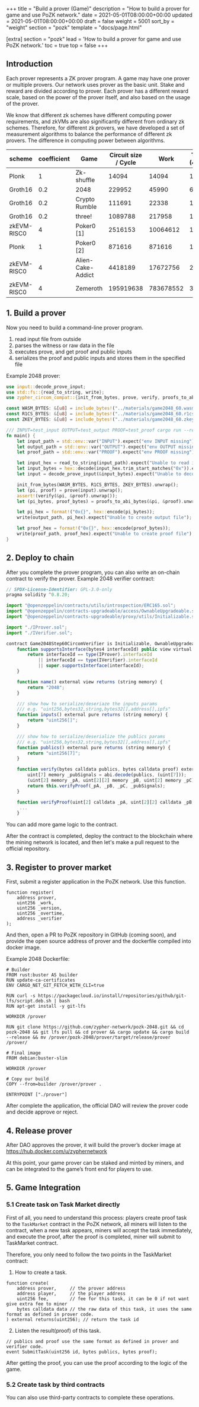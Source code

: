 +++
title = "Build a prover (Game)"
description = "How to build a prover for game and use PoZK network."
date = 2021-05-01T08:00:00+00:00
updated = 2021-05-01T08:00:00+00:00
draft = false
weight = 5001
sort_by = "weight"
section = "pozk"
template = "docs/page.html"

[extra]
section = "pozk"
lead = 'How to build a prover for game and use PoZK network.'
toc = true
top = false
+++

## Introduction
Each prover represents a ZK prover program. A game may have one prover or multiple provers. Our network uses prover as the basic unit. Stake and reward are divided according to prover. Each prover has a different reward scale, based on the power of the prover itself, and also based on the usage of the prover.

We know that different zk schemes have different computing power requirements, and zkVMs are also significantly different from ordinary zk schemes. Therefore, for different zk provers, we have developed a set of measurement algorithms to balance the performance of different zk provers. The difference in computing power between algorithms.

| scheme      | coefficient | Game              | Circuit size / Cycle | Work      | Times (4core) | Times (96core) |
|-------------|-------------|-------------------|----------------------|-----------|---------------|----------------|
| Plonk       | 1           | Zk-shuffle        | 14094                | 14094     | 1.93s         | 0.08s          |
| Groth16     | 0.2         | 2048              | 229952               | 45990     | 6.6s          | 0.27s          |
| Groth16     | 0.2         | Crypto Rumble     | 111691               | 22338     | 1.61s         | 0.067s         |
| Groth16     | 0.2         | three!            | 1089788              | 217958    | 18.4s         | 0.79s          |
| zkEVM-RISC0 | 4           | Poker0 [1]        | 2516153              | 10064612  | 1096s         | 84.3s          |
| Plonk       | 1           | Poker0 [2]        | 871616               | 871616    | 107s          | 4.45s          |
| zkEVM-RISC0 | 4           | Alien-Cake-Addict | 4418189              | 17672756  | 2626s         | 150s           |
| zkEVM-RISC0 | 4           | Zemeroth          | 195919638            | 783678552 | 30h           | 4448s          |

## 1. Build a prover
Now you need to build a command-line prover program.

1. read input file from outside
2. parses the witness or raw data in the file
3. executes prove, and get proof and public inputs
4. serializes the proof and public inputs and stores them in the specified file

Example 2048 prover:
```rust
use input::decode_prove_input;
use std::fs::{read_to_string, write};
use zypher_circom_compat::{init_from_bytes, prove, verify, proofs_to_abi_bytes};

const WASM_BYTES: &[u8] = include_bytes!("../materials/game2048_60.wasm");
const R1CS_BYTES: &[u8] = include_bytes!("../materials/game2048_60.r1cs");
const ZKEY_BYTES: &[u8] = include_bytes!("../materials/game2048_60.zkey");

/// INPUT=test_input OUTPUT=test_output PROOF=test_proof cargo run --release
fn main() {
    let input_path = std::env::var("INPUT").expect("env INPUT missing");
    let output_path = std::env::var("OUTPUT").expect("env OUTPUT missing");
    let proof_path = std::env::var("PROOF").expect("env PROOF missing");

    let input_hex = read_to_string(input_path).expect("Unable to read input file");
    let input_bytes = hex::decode(input_hex.trim_start_matches("0x")).expect("Unable to decode input file");
    let input = decode_prove_input(&input_bytes).expect("Unable to decode input");

    init_from_bytes(WASM_BYTES, R1CS_BYTES, ZKEY_BYTES).unwrap();
    let (pi, proof) = prove(input).unwrap();
    assert!(verify(&pi, &proof).unwrap());
    let (pi_bytes, proof_bytes) = proofs_to_abi_bytes(&pi, &proof).unwrap();

    let pi_hex = format!("0x{}", hex::encode(pi_bytes));
    write(output_path, pi_hex).expect("Unable to create output file");

    let proof_hex = format!("0x{}", hex::encode(proof_bytes));
    write(proof_path, proof_hex).expect("Unable to create proof file");
}
```

## 2. Deploy to chain
After you complete the prover program, you can also write an on-chain contract to verify the prover.
Example 2048 verifier contract:
```javascript
// SPDX-License-Identifier: GPL-3.0-only
pragma solidity ^0.8.20;

import "@openzeppelin/contracts/utils/introspection/ERC165.sol";
import "@openzeppelin/contracts-upgradeable/access/OwnableUpgradeable.sol";
import "@openzeppelin/contracts-upgradeable/proxy/utils/Initializable.sol";

import "./IProver.sol";
import "./IVerifier.sol";

contract Game2048Step60CircomVerifier is Initializable, OwnableUpgradeable, ERC165, IProver, IVerifier {
    function supportsInterface(bytes4 interfaceId) public view virtual override(ERC165) returns (bool) {
        return interfaceId == type(IProver).interfaceId
            || interfaceId == type(IVerifier).interfaceId
            || super.supportsInterface(interfaceId);
    }

    function name() external view returns (string memory) {
        return "2048";
    }

    /// show how to serialize/deseriaze the inputs params
    /// e.g. "uint256,bytes32,string,bytes32[],address[],ipfs"
    function inputs() external pure returns (string memory) {
        return "uint256[]";
    }

    /// show how to serialize/deserialize the publics params
    /// e.g. "uint256,bytes32,string,bytes32[],address[],ipfs"
    function publics() external pure returns (string memory) {
        return "uint256[7]";
    }

    function verify(bytes calldata publics, bytes calldata proof) external view returns (bool) {
        uint[7] memory _pubSignals = abi.decode(publics, (uint[7]));
        (uint[2] memory _pA, uint[2][2] memory _pB, uint[2] memory _pC) = abi.decode(proof, (uint[2], uint[2][2], uint[2]));
        return this.verifyProof(_pA, _pB, _pC, _pubSignals);
    }

    function verifyProof(uint[2] calldata _pA, uint[2][2] calldata _pB, uint[2] calldata _pC, uint[7] calldata _pubSignals) public view returns (bool) {
     ...
    }
```

You can add more game logic to the contract.

After the contract is completed, deploy the contract to the blockchain where the mining network is located, and then let's make a pull request to the official repository.

## 3. Register to prover market
First, submit a register application in the PoZK network. Use this function.

```
function register(
    address prover,
    uint256 _work,
    uint256 _version,
    uint256 _overtime,
    address _verifier
);
```

And then, open a PR to PoZK repository in GitHub (coming soon), and provide the open source address of prover and the dockerfile compiled into docker image.

Example 2048 Dockerfile:
```
# Builder
FROM rust:buster AS builder
RUN update-ca-certificates
ENV CARGO_NET_GIT_FETCH_WITH_CLI=true

RUN curl -s https://packagecloud.io/install/repositories/github/git-lfs/script.deb.sh | bash
RUN apt-get install -y git-lfs

WORKDIR /prover

RUN git clone https://github.com/zypher-network/pozk-2048.git && cd pozk-2048 && git lfs pull && cd prover && cargo update && cargo build --release && mv /prover/pozk-2048/prover/target/release/prover /prover/

# Final image
FROM debian:buster-slim

WORKDIR /prover

# Copy our build
COPY --from=builder /prover/prover .

ENTRYPOINT ["./prover"]
```

After complete the application, the official DAO will review the prover code and decide approve or reject.

## 4. Release prover
After DAO approves the prover, it will build the prover’s docker image at https://hub.docker.com/u/zyphernetwork

At this point, your game prover can be staked and minted by miners, and can be integrated to the game’s front end for players to use.

## 5. Game Integration

### 5.1 Create task on Task Market directly

First of all, you need to understand this process: players create proof task to the `TaskMarket` contract in the PoZK network, all miners will listen to the contract, when a new task appears, miners will accept the task immediately, and execute the proof, after the proof is completed, miner will submit to TaskMarket contract.

Therefore, you only need to follow the two points in the TaskMarket contract:
1. How to create a task.

```
function create(
    address prover,     // the prover address
    address player,     // the player address
    uint256 fee,        // fee for this task, it can be 0 if not want give extra fee to miner
    bytes calldata data // the raw data of this task, it uses the same format as defined in prover code.
) external returns(uint256); // return the task id
```

2. Listen the result(proof) of this task.

```
// publics and proof use the same format as defined in prover and verifier code.
event SubmitTask(uint256 id, bytes publics, bytes proof);
```

After getting the proof, you can use the proof according to the logic of the game.

### 5.2 Create task by third contracts
You can also use third-party contracts to complete these operations.
